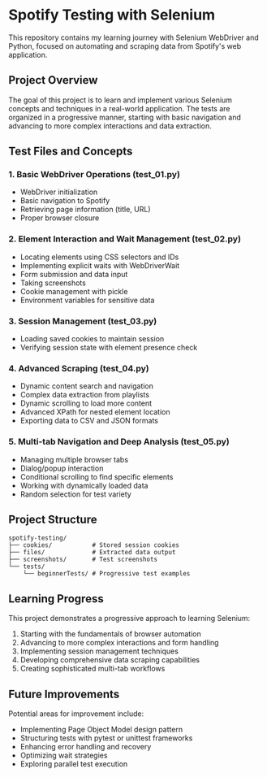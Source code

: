 # Spotify Testing with Selenium

This repository contains my learning journey with Selenium WebDriver and Python, focused on automating and scraping data from Spotify's web application.

## Project Overview

The goal of this project is to learn and implement various Selenium concepts and techniques in a real-world application. The tests are organized in a progressive manner, starting with basic navigation and advancing to more complex interactions and data extraction.

## Test Files and Concepts

### 1. Basic WebDriver Operations (test_01.py)
- WebDriver initialization
- Basic navigation to Spotify
- Retrieving page information (title, URL)
- Proper browser closure

### 2. Element Interaction and Wait Management (test_02.py)
- Locating elements using CSS selectors and IDs
- Implementing explicit waits with WebDriverWait
- Form submission and data input
- Taking screenshots
- Cookie management with pickle
- Environment variables for sensitive data

### 3. Session Management (test_03.py)
- Loading saved cookies to maintain session
- Verifying session state with element presence check

### 4. Advanced Scraping (test_04.py)
- Dynamic content search and navigation
- Complex data extraction from playlists
- Dynamic scrolling to load more content
- Advanced XPath for nested element location
- Exporting data to CSV and JSON formats

### 5. Multi-tab Navigation and Deep Analysis (test_05.py)
- Managing multiple browser tabs
- Dialog/popup interaction
- Conditional scrolling to find specific elements
- Working with dynamically loaded data
- Random selection for test variety

## Project Structure

```
spotify-testing/
├── cookies/           # Stored session cookies
├── files/             # Extracted data output
├── screenshots/       # Test screenshots
└── tests/
    └── beginnerTests/ # Progressive test examples
```

## Learning Progress

This project demonstrates a progressive approach to learning Selenium:

1. Starting with the fundamentals of browser automation
2. Advancing to more complex interactions and form handling
3. Implementing session management techniques
4. Developing comprehensive data scraping capabilities
5. Creating sophisticated multi-tab workflows

## Future Improvements

Potential areas for improvement include:
- Implementing Page Object Model design pattern
- Structuring tests with pytest or unittest frameworks
- Enhancing error handling and recovery
- Optimizing wait strategies
- Exploring parallel test execution
